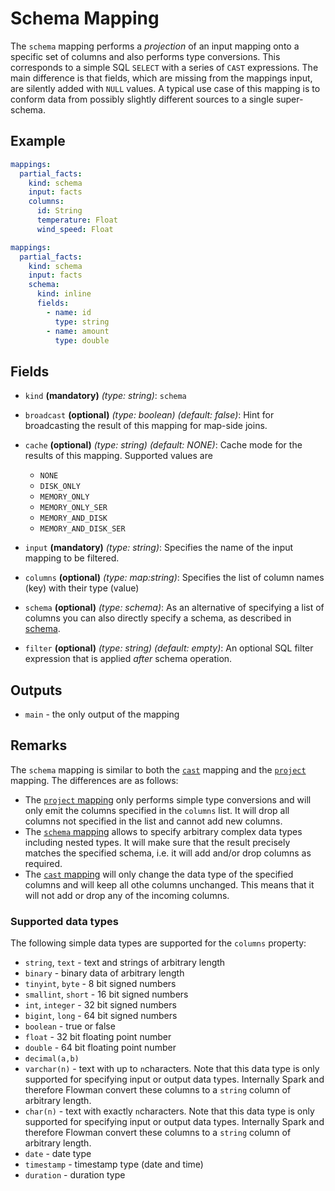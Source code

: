 
# Schema Mapping
The `schema` mapping performs a *projection* of an input mapping onto a specific set of columns
and also performs type conversions. This corresponds to a simple SQL `SELECT` with a series of
`CAST` expressions. The main difference is that fields, which are missing from the mappings input, are silently
added with `NULL` values. A typical use case of this mapping is to conform data from possibly slightly different
sources to a single super-schema.

## Example
```yaml
mappings:
  partial_facts:
    kind: schema
    input: facts
    columns:
      id: String
      temperature: Float
      wind_speed: Float
```

```yaml
mappings:
  partial_facts:
    kind: schema
    input: facts
    schema:
      kind: inline
      fields:
        - name: id
          type: string
        - name: amount
          type: double
```


## Fields
* `kind` **(mandatory)** *(type: string)*: `schema`

* `broadcast` **(optional)** *(type: boolean)* *(default: false)*: 
Hint for broadcasting the result of this mapping for map-side joins.

* `cache` **(optional)** *(type: string)* *(default: NONE)*:
Cache mode for the results of this mapping. Supported values are
  * `NONE`
  * `DISK_ONLY`
  * `MEMORY_ONLY`
  * `MEMORY_ONLY_SER`
  * `MEMORY_AND_DISK`
  * `MEMORY_AND_DISK_SER`

* `input` **(mandatory)** *(type: string)*:
Specifies the name of the input mapping to be filtered.

* `columns` **(optional)** *(type: map:string)*:
Specifies the list of column names (key) with their type (value)

* `schema` **(optional)** *(type: schema)*:
As an alternative of specifying a list of columns you can also directly specify a schema, as described in
[schema](../schema/index.md).

* `filter` **(optional)** *(type: string)* *(default: empty)*:
An optional SQL filter expression that is applied *after* schema operation.


## Outputs
* `main` - the only output of the mapping


## Remarks
The `schema` mapping is similar to both the [`cast`](cast.md) mapping and the [`project`](project.md) mapping. The
differences are as follows:
* The [`project` mapping](project.md) only performs simple type conversions and will only emit the columns specified
  in the `columns` list. It will drop all columns not specified in the list and cannot add new columns.
* The [`schema` mapping](schema.md) allows to specify arbitrary complex data types including nested types. It will
  make sure that the result precisely matches the specified schema, i.e. it will add and/or drop columns as required.
* The [`cast` mapping](cast.md) will only change the data type of the specified columns and will keep all othe columns
  unchanged. This means that it will not add or drop any of the incoming columns.



### Supported data types

The following simple data types are supported for the `columns` property:

* `string`, `text` - text and strings of arbitrary length
* `binary` - binary data of arbitrary length
* `tinyint`, `byte` - 8 bit signed numbers
* `smallint`, `short` - 16 bit signed numbers
* `int`, `integer` - 32 bit signed numbers
* `bigint`, `long` - 64 bit signed numbers
* `boolean` - true or false
* `float` - 32 bit floating point number
* `double` - 64 bit floating point number
* `decimal(a,b)`
* `varchar(n)` - text with up to `n`characters. Note that this data type is only supported for specifying input or
  output data types. Internally Spark and therefore Flowman convert these columns to a `string` column of arbitrary length.
* `char(n)` - text with exactly `n`characters. Note that this data type is only supported for specifying input or
  output data types. Internally Spark and therefore Flowman convert these columns to a `string` column of arbitrary length.
* `date` - date type
* `timestamp` - timestamp type (date and time)
* `duration` - duration type
